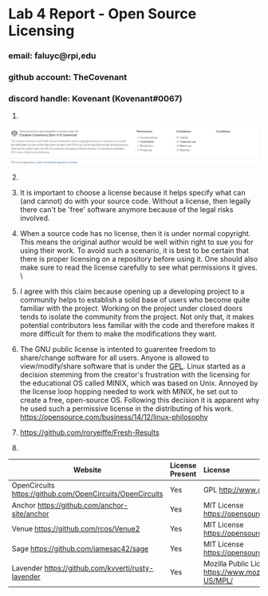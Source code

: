 # Lab 4 Report - Open Source Licensing
### email: faluyc@rpi,edu
### github account: TheCovenant
### discord handle: Kovenant (Kovenant#0067)

1.

![license](license.JPG)

2. 

3. It is important to choose a license because it helps specify what can (and cannot) do with your source code. Without a license, then legally there can't be 'free' software anymore because of the legal risks involved. 
4. When a source code has no license, then it is under normal copyright. This means the original author would be well within right to sue you for using their work. To avoid such a scenario, it is best to be certain that there is proper licensing on a repository before using it. One should also make sure to read the license carefully to see what permissions it gives. \

5. I agree with this claim because opening up a developing project to a community helps to establish a solid base of users who become quite familiar with the project. Working on the project under closed doors tends to isolate the community from the project. Not only that, it makes potential contributors less familiar with the code and therefore makes it more difficult for them to make the modifications they want.

6. The GNU public license is intented to guarentee freedom to share/change software for all users. Anyone is allowed to view/modify/share software that is under the [GPL](https://www.gnu.org/licenses/old-licenses/gpl-2.0.en.html).  Linux started as a decision stemming from the creator's frustration with the licensing for the educational OS called MINIX, which was based on Unix. Annoyed by the license loop hopping needed to work with MINIX, he set out to create a free, open-source OS. Following this decision it is apparent why he used such a permissive license in the distributing of his work. https://opensource.com/business/14/12/linux-philosophy
7.  https://github.com/roryeiffe/Fresh-Results

8. 

Website | License Present | License
---------|:----------|:-------
OpenCircuits https://github.com/OpenCircuits/OpenCircuits | Yes | GPL http://www.gnu.org/licenses/
Anchor https://github.com/anchor-site/anchor | Yes | MIT License https://opensource.org/licenses/MIT
Venue https://github.com/rcos/Venue2 | Yes | MIT License https://opensource.org/licenses/MIT
Sage https://github.com/jamesac42/sage | Yes | MIT License https://opensource.org/licenses/MIT
Lavender https://github.com/kvverti/rusty-lavender | Yes | Mozilla Public License 2.0 https://www.mozilla.org/en-US/MPL/
